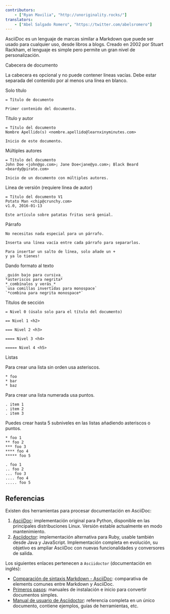 ```yaml
---
contributors:
    - ["Ryan Mavilia", "http://unoriginality.rocks/"]
translators:
    - ["Abel Salgado Romero", "https://twitter.com/abelsromero"]
---
```


AsciiDoc es un lenguaje de marcas similar a Markdown que puede ser usado para cualquier uso, desde libros a blogs.
Creado en 2002 por Stuart Rackham, el lenguaje es simple pero permite un gran nivel de personalización.

Cabecera de documento

La cabecera es opcional y no puede contener lineas vacías. Debe estar separada del contenido por al menos una línea en blanco.

Solo título

```
= Título de documento

Primer contenido del documento.
```

Título y autor

```
= Título del documento
Nombre Apellido(s) <nombre.apellido@learnxinyminutes.com>

Inicio de este documento.
```

Múltiples autores

```
= Título del documento
John Doe <john@go.com>; Jane Doe<jane@yo.com>; Black Beard <beardy@pirate.com>

Inicio de un documento con múltiples autores.
```

Linea de versión (requiere línea de autor)

```
= Título del documento V1
Potato Man <chip@crunchy.com>
v1.0, 2016-01-13

Este artículo sobre patatas fritas será genial.
```

Párrafo

```
No necesitas nada especial para un párrafo.

Inserta una línea vacía entre cada párrafo para separarlos.

Para insertar un salto de línea, solo añade un +
y ya lo tienes!
```

Dando formato al texto

```
_guión bajo para cursiva_
*asteriscos para negrita*
*_combínalos y verás_*
`usa comillas invertidas para monospace`
`*combina para negrita monospace*`
```

Títulos de sección

```
= Nivel 0 (úsalo solo para el título del documento)

== Nivel 1 <h2>

=== Nivel 2 <h3>

==== Nivel 3 <h4>

===== Nivel 4 <h5>
```

Listas

Para crear una lista sin orden usa asteriscos.

```
* foo
* bar
* baz
```

Para crear una lista numerada usa puntos.

```
. item 1
. item 2
. item 3
```

Puedes crear hasta 5 subniveles en las listas añadiendo asteriscos o puntos.

```
* foo 1
** foo 2
*** foo 3
**** foo 4
***** foo 5

. foo 1
.. foo 2
... foo 3
.... foo 4
..... foo 5
```

## Referencias

Existen dos herramientas para procesar documentación en AsciiDoc:

1. [AsciiDoc](http://asciidoc.org/): implementación original para Python, disponible en las principales distribuciones Linux. Versión estable actualmente en modo mantenimiento.
2. [Asciidoctor](http://asciidoctor.org/): implementación alternativa para Ruby, usable también desde Java y JavaScript. Implementación completa en evolución, su objetivo es ampliar AsciiDoc con nuevas funcionalidades y conversores de salida.

Los siguientes enlaces pertenecen a `Asciidoctor` (documentación en inglés):

* [Comparación de sintaxis Markdown - AsciiDoc](http://asciidoctor.org/docs/user-manual/#comparison-by-example): comparativa de elements comunes entre Markdown y AsciiDoc.
* [Primeros pasos](http://asciidoctor.org/docs/#get-started-with-asciidoctor): manuales de instalación e inicio para convertir documentos simples.
* [Manual de usuario de Asciidoctor](http://asciidoctor.org/docs/user-manual/): referencia completa en un único documento, contiene ejemplos, guías de herramientas, etc.

